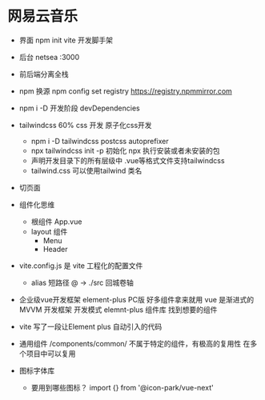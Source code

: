 # 网易云音乐

- 界面
  npm init vite 开发脚手架
- 后台
  netsea 
  :3000
- 前后端分离全栈
- npm 换源
  npm config set registry https://registry.npmmirror.com
- npm i -D 开发阶段 devDependencies
- tailwindcss 60% css 开发 原子化css开发 
  - npm i -D tailwindcss postcss autoprefixer   
  - npx tailwindcss init -p  初始化
      npx 执行安装或者未安装的包
  - 声明开发目录下的所有层级中 .vue等格式文件支持tailwindcss
  - tailwind.css
    可以使用tailwind 类名
- 切页面
- 组件化思维
    - 根组件 App.vue 
    - layout 组件
      - Menu
      - Header

- vite.config.js 是 vite 工程化的配置文件
    - alias 短路径 
        @ -> ./src 回城卷轴 

- 企业级vue开发框架 element-plus PC版
    好多组件拿来就用 
    vue 是渐进式的MVVM 开发框架 开发模式 
    elemnt-plus 组件库 找到想要的组件

- vite 写了一段让Element plus 自动引入的代码

- 通用组件
    /components/common/
    不属于特定的组件，有极高的复用性 在多个项目中可以复用 
- 图标字体库
    - 要用到哪些图标？
      import {} from '@icon-park/vue-next'